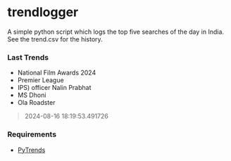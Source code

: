 # trendlogger
A simple python script which logs the top five searches of the day in India.<br>See the trend.csv for the history.<br>

<!-- Last Trends -->
### Last Trends
* National Film Awards 2024
* Premier League
* IPS) officer Nalin Prabhat
* MS Dhoni
* Ola Roadster
> 2024-08-16 18:19:53.491726

<!-- Requirements -->
### Requirements
* [PyTrends](https://github.com/dreyco676/pytrends)
